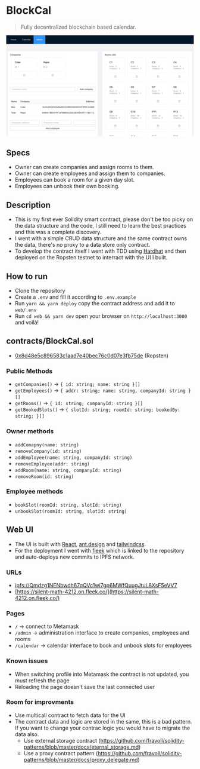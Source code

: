 # BlockCal

> Fully decentralized blockchain based calendar.

![preview](./preview.png)

## Specs

* Owner can create companies and assign rooms to them.
* Owner can create employees and assign them to companies.
* Employees can book a room for a given day slot.
* Employees can unbook their own booking.

## Description

* This is my first ever Solidity smart contract, please don't be too picky on the data structure and the code, I still need to learn the best practices and this was a complete discovery.
* I went with a simple CRUD data structure and the same contract owns the data, there's no proxy to a data store only contract.
* To develop the contract itself I went with TDD using [Hardhat](https://hardhat.org/) and then deployed on the Ropsten testnet to interract with the UI I built.

## How to run

* Clone the repository
* Create a `.env` and fill it according to `.env.example`
* Run `yarn && yarn deploy` copy the contract address and add it to `web/.env`
* Run `cd web && yarn dev` open your browser on `http://localhost:3000` and voilà!

## contracts/BlockCal.sol

* [0x8d48e5c896583c1aad7e40bec76c0d07e3fb75de](https://ropsten.etherscan.io/address/0x8d48e5c896583c1aad7e40bec76c0d07e3fb75de) (Ropsten)

### Public Methods

* `getCompanies()` -> `{ id: string; name: string }[]`
* `getEmployees()` -> `{ addr: string; name: string, companyId: string }[]`
* `getRooms()` -> `{ id: string; companyId: string }[]`
* `getBookedSlots()` -> `{ slotId: string; roomId: string; bookedBy: string; }[]`

### Owner methods

* `addComapny(name: string)`
* `removeCompany(id: string)`
* `addEmployee(name: string, companyId: string)`
* `removeEmployee(addr: string)`
* `addRoom(name: string, companyId: string)`
* `removeRoom(id: string)`

### Employee methods

* `bookSlot(roomId: string, slotId: string)`
* `unbookSlot(roomId: string, slotId: string)`

## Web UI

* The UI is built with [React](https://reactjs.org/), [ant.design](https://ant.design/) and [tailwindcss](https://tailwindcss.com/).
* For the deployment I went with [fleek](https://app.fleek.co/) which is linked to the repository and auto-deploys new commits to IPFS network.

### URLs

* [ipfs://Qmdzg1NENbwdh67qQVc1wi7gp6MWfQuugJtuL8XsF5eVV7](ipfs://Qmdzg1NENbwdh67qQVc1wi7gp6MWfQuugJtuL8XsF5eVV7)
* [https://silent-math-4212.on.fleek.co/](https://silent-math-4212.on.fleek.co/)

### Pages

* `/` -> connect to Metamask
* `/admin` -> administration interface to create companies, employees and rooms
* `/calendar` -> calendar interface to book and unbook slots for employees

### Known issues

* When switching profile into Metamask the contract is not updated, you must refresh the page
* Reloading the page doesn't save the last connected user

### Room for improvments

* Use multicall contract to fetch data for the UI
* The contract data and logic are stored in the same, this is a bad pattern. If you want to change your contrac logic you would have to migrate the data also.
  * Use external storage contract (https://github.com/fravoll/solidity-patterns/blob/master/docs/eternal_storage.md)
  * Use a proxy contract pattern (https://github.com/fravoll/solidity-patterns/blob/master/docs/proxy_delegate.md)

